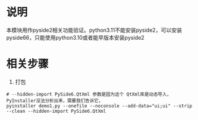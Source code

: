 # 说明
本模块用作pyside2相关功能验证。python3.11不能安装pyside2，可以安装pyside66，只能使用python3.10或者能早版本安装pyside2

# 相关步骤
1. 打包
```shell
# --hidden-import PySide6.QtXml 参数是因为这个 QtXml库是动态导入，PyInstaller没法分析出来，需要我们告诉它，
pyinstaller demo1.py --onefile --noconsole --add-data="ui;ui" --strip --clean --hidden-import PySide6.QtXml
```